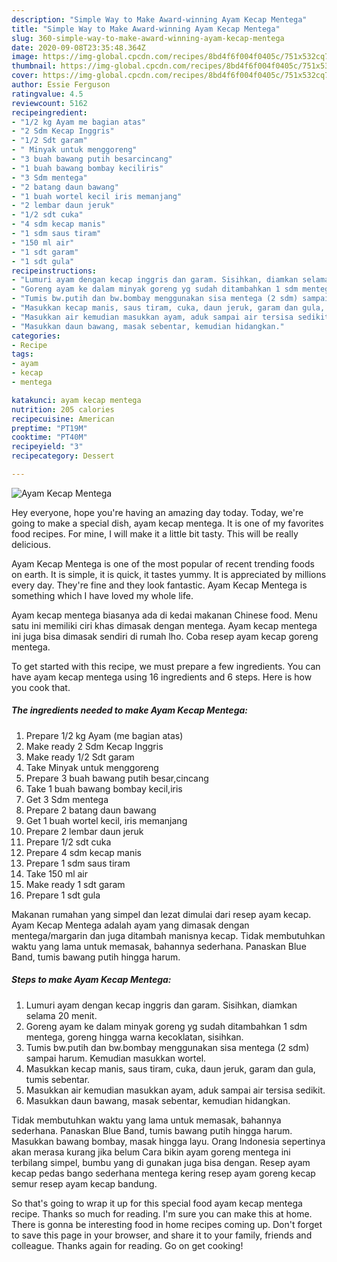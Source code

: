 ```yaml
---
description: "Simple Way to Make Award-winning Ayam Kecap Mentega"
title: "Simple Way to Make Award-winning Ayam Kecap Mentega"
slug: 360-simple-way-to-make-award-winning-ayam-kecap-mentega
date: 2020-09-08T23:35:48.364Z
image: https://img-global.cpcdn.com/recipes/8bd4f6f004f0405c/751x532cq70/ayam-kecap-mentega-foto-resep-utama.jpg
thumbnail: https://img-global.cpcdn.com/recipes/8bd4f6f004f0405c/751x532cq70/ayam-kecap-mentega-foto-resep-utama.jpg
cover: https://img-global.cpcdn.com/recipes/8bd4f6f004f0405c/751x532cq70/ayam-kecap-mentega-foto-resep-utama.jpg
author: Essie Ferguson
ratingvalue: 4.5
reviewcount: 5162
recipeingredient:
- "1/2 kg Ayam me bagian atas"
- "2 Sdm Kecap Inggris"
- "1/2 Sdt garam"
- " Minyak untuk menggoreng"
- "3 buah bawang putih besarcincang"
- "1 buah bawang bombay keciliris"
- "3 Sdm mentega"
- "2 batang daun bawang"
- "1 buah wortel kecil iris memanjang"
- "2 lembar daun jeruk"
- "1/2 sdt cuka"
- "4 sdm kecap manis"
- "1 sdm saus tiram"
- "150 ml air"
- "1 sdt garam"
- "1 sdt gula"
recipeinstructions:
- "Lumuri ayam dengan kecap inggris dan garam. Sisihkan, diamkan selama 20 menit."
- "Goreng ayam ke dalam minyak goreng yg sudah ditambahkan 1 sdm mentega, goreng hingga warna kecoklatan, sisihkan."
- "Tumis bw.putih dan bw.bombay menggunakan sisa mentega (2 sdm) sampai harum. Kemudian masukkan wortel."
- "Masukkan kecap manis, saus tiram, cuka, daun jeruk, garam dan gula, tumis sebentar."
- "Masukkan air kemudian masukkan ayam, aduk sampai air tersisa sedikit."
- "Masukkan daun bawang, masak sebentar, kemudian hidangkan."
categories:
- Recipe
tags:
- ayam
- kecap
- mentega

katakunci: ayam kecap mentega 
nutrition: 205 calories
recipecuisine: American
preptime: "PT19M"
cooktime: "PT40M"
recipeyield: "3"
recipecategory: Dessert

---
```



![Ayam Kecap Mentega](https://img-global.cpcdn.com/recipes/8bd4f6f004f0405c/751x532cq70/ayam-kecap-mentega-foto-resep-utama.jpg)

Hey everyone, hope you're having an amazing day today. Today, we're going to make a special dish, ayam kecap mentega. It is one of my favorites food recipes. For mine, I will make it a little bit tasty. This will be really delicious.

Ayam Kecap Mentega is one of the most popular of recent trending foods on earth. It is simple, it is quick, it tastes yummy. It is appreciated by millions every day. They're fine and they look fantastic. Ayam Kecap Mentega is something which I have loved my whole life.

Ayam kecap mentega biasanya ada di kedai makanan Chinese food. Menu satu ini memiliki ciri khas dimasak dengan mentega. Ayam kecap mentega ini juga bisa dimasak sendiri di rumah lho. Coba resep ayam kecap goreng mentega.


To get started with this recipe, we must prepare a few ingredients. You can have ayam kecap mentega using 16 ingredients and 6 steps. Here is how you cook that.

<!--inarticleads1-->

##### The ingredients needed to make Ayam Kecap Mentega:

1. Prepare 1/2 kg Ayam (me bagian atas)
1. Make ready 2 Sdm Kecap Inggris
1. Make ready 1/2 Sdt garam
1. Take  Minyak untuk menggoreng
1. Prepare 3 buah bawang putih besar,cincang
1. Take 1 buah bawang bombay kecil,iris
1. Get 3 Sdm mentega
1. Prepare 2 batang daun bawang
1. Get 1 buah wortel kecil, iris memanjang
1. Prepare 2 lembar daun jeruk
1. Prepare 1/2 sdt cuka
1. Prepare 4 sdm kecap manis
1. Prepare 1 sdm saus tiram
1. Take 150 ml air
1. Make ready 1 sdt garam
1. Prepare 1 sdt gula


Makanan rumahan yang simpel dan lezat dimulai dari resep ayam kecap. Ayam Kecap Mentega adalah ayam yang dimasak dengan mentega/margarin dan juga ditambah manisnya kecap. Tidak membutuhkan waktu yang lama untuk memasak, bahannya sederhana. Panaskan Blue Band, tumis bawang putih hingga harum. 

<!--inarticleads2-->

##### Steps to make Ayam Kecap Mentega:

1. Lumuri ayam dengan kecap inggris dan garam. Sisihkan, diamkan selama 20 menit.
1. Goreng ayam ke dalam minyak goreng yg sudah ditambahkan 1 sdm mentega, goreng hingga warna kecoklatan, sisihkan.
1. Tumis bw.putih dan bw.bombay menggunakan sisa mentega (2 sdm) sampai harum. Kemudian masukkan wortel.
1. Masukkan kecap manis, saus tiram, cuka, daun jeruk, garam dan gula, tumis sebentar.
1. Masukkan air kemudian masukkan ayam, aduk sampai air tersisa sedikit.
1. Masukkan daun bawang, masak sebentar, kemudian hidangkan.


Tidak membutuhkan waktu yang lama untuk memasak, bahannya sederhana. Panaskan Blue Band, tumis bawang putih hingga harum. Masukkan bawang bombay, masak hingga layu. Orang Indonesia sepertinya akan merasa kurang jika belum Cara bikin ayam goreng mentega ini terbilang simpel, bumbu yang di gunakan juga bisa dengan. Resep ayam kecap pedas bango sederhana mentega kering resep ayam goreng kecap semur resep ayam kecap bandung. 

So that's going to wrap it up for this special food ayam kecap mentega recipe. Thanks so much for reading. I'm sure you can make this at home. There is gonna be interesting food in home recipes coming up. Don't forget to save this page in your browser, and share it to your family, friends and colleague. Thanks again for reading. Go on get cooking!
